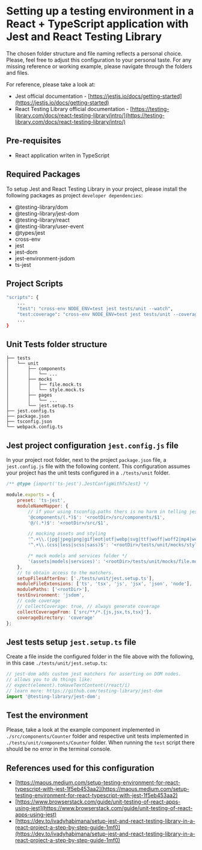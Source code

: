 # Setting up a testing environment in a React + TypeScript application with Jest and React Testing Library

The chosen folder structure and file naming reflects a personal choice. Please, feel free to adjust this configuration to your personal taste. For any missing reference or working example, please navigate through the folders and files.

For reference, please take a look at:

-   Jest official documentation - [https://jestjs.io/docs/getting-started](https://jestjs.io/docs/getting-started)
-   React Testing Library official documentation - [https://testing-library.com/docs/react-testing-library/intro/](https://testing-library.com/docs/react-testing-library/intro/)

## Pre-requisites

-   React application writen in TypeScript

## Required Packages

To setup Jest and React Testing Library in your project, please install the following packages as project `developer dependencies`:

-   @testing-library/dom
-   @testing-library/jest-dom
-   @testing-library/react
-   @testing-library/user-event
-   @types/jest
-   cross-env
-   jest
-   jest-dom
-   jest-environment-jsdom
-   ts-jest

## Project Scripts

```bash
"scripts": {
    ...
    "test": "cross-env NODE_ENV=test jest tests/unit --watch",
    "test:coverage": "cross-env NODE_ENV=test jest tests/unit --coverage",
    ...
}
```

## Unit Tests folder structure

```
├── tests
│   └── unit
│       ├── components
│       │   └── ...
│       ├── mocks
│       │   ├── file.mock.ts
│       │   └── style.mock.ts
│       ├── pages
│       │   └── ...
│       └── jest.setup.ts
├── jest.config.ts
├── package.json
├── tsconfig.json
└── webpack.config.ts
```

## Jest project configuration `jest.config.js` file

In your project root folder, next to the project `package.json` file, a `jest.config.js` file with the following content. This configuration assumes your project has the unit tests configured in a `./tests/unit` folder.

```javascript
/** @type {import('ts-jest').JestConfigWithTsJest} */

module.exports = {
    preset: 'ts-jest',
    moduleNameMapper: {
        // if your using tsconfig.paths thers is no harm in telling jest
        '@components/(.*)$': '<rootDir>/src/components/$1',
        '@/(.*)$': '<rootDir>/src/$1',

        // mocking assets and styling
        '^.+\\.(jpg|jpeg|png|gif|eot|otf|webp|svg|ttf|woff|woff2|mp4|webm|wav|mp3|m4a|aac|oga)$': '<rootDir>/tests/unit/mocks/file.mock.ts',
        '^.+\\.(css|less|scss|sass)$': '<rootDir>/tests/unit/mocks/style.mock.ts',

        /* mock models and services folder */
        '(assets|models|services)': '<rootDir>/tests/unit/mocks/file.mock.ts'
    },
    // to obtain access to the matchers.
    setupFilesAfterEnv: ['./tests/unit/jest.setup.ts'],
    moduleFileExtensions: ['ts', 'tsx', 'js', 'jsx', 'json', 'node'],
    modulePaths: ['<rootDir>'],
    testEnvironment: 'jsdom',
    // code coverage
    // collectCoverage: true, // always generate coverage
    collectCoverageFrom: ['src/**/*.{js,jsx,ts,tsx}'],
    coverageDirectory: 'coverage'
};
```

## Jest tests setup `jest.setup.ts` file

Create a file inside the configured folder in the file above with the following, in this case `./tests/unit/jest.setup.ts`:

```javascript
// jest-dom adds custom jest matchers for asserting on DOM nodes.
// allows you to do things like:
// expect(element).toHaveTextContent(/react/i)
// learn more: https://github.com/testing-library/jest-dom
import '@testing-library/jest-dom';
```

## Test the environment

Please, take a look at the example component implemented in `./src/components/Counter` folder and respective unit tests implemented in `./tests/unit/components/Counter` folder. When running the `test` script there should be no error in the terminal console.

## References used for this configuration

-   [https://maous.medium.com/setup-testing-environment-for-react-typescript-with-jest-1f5eb453aa2](https://maous.medium.com/setup-testing-environment-for-react-typescript-with-jest-1f5eb453aa2)
-   [https://www.browserstack.com/guide/unit-testing-of-react-apps-using-jest](https://www.browserstack.com/guide/unit-testing-of-react-apps-using-jest)
-   [https://dev.to/ivadyhabimana/setup-jest-and-react-testing-library-in-a-react-project-a-step-by-step-guide-1mf0](https://dev.to/ivadyhabimana/setup-jest-and-react-testing-library-in-a-react-project-a-step-by-step-guide-1mf0)
